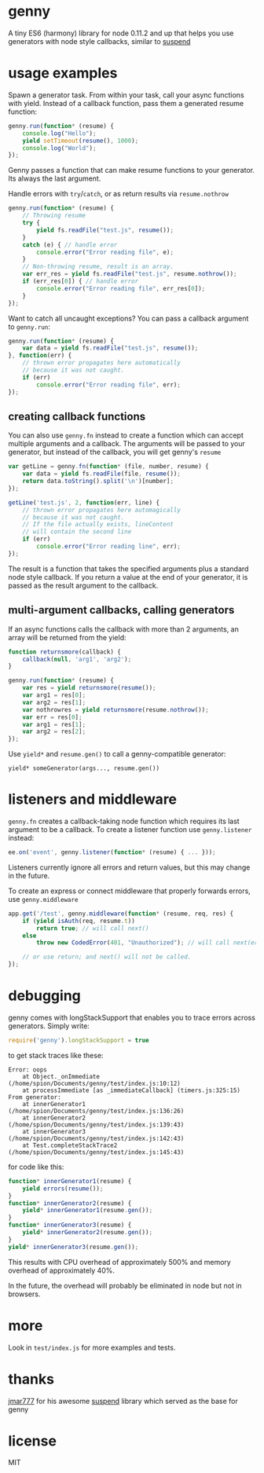 # genny

A tiny ES6 (harmony) library for node 0.11.2 and up that helps you use 
generators with node style callbacks, similar to 
[suspend](https://github.com/jmar777/suspend)

# usage examples

Spawn a generator task. From within your task, call your async functions with 
yield. Instead of a callback function, pass them a generated resume function:

```js
genny.run(function* (resume) {
    console.log("Hello");
    yield setTimeout(resume(), 1000);
    console.log("World");
});
```

Genny passes a function that can make resume functions to your generator. Its 
always the last argument.

Handle errors with `try`/`catch`, or as return results via
`resume.nothrow`

```js
genny.run(function* (resume) {
    // Throwing resume
    try { 
        yield fs.readFile("test.js", resume()); 
    } 
    catch (e) { // handle error
        console.error("Error reading file", e); 
    }
    // Non-throwing resume, result is an array.
    var err_res = yield fs.readFile("test.js", resume.nothrow());
    if (err_res[0]) { // handle error
        console.error("Error reading file", err_res[0]); 
    }
});
```

Want to catch all uncaught exceptions? You can pass a callback argument to
`genny.run`:

```js
genny.run(function* (resume) {
    var data = yield fs.readFile("test.js", resume());
}, function(err) {
    // thrown error propagates here automatically 
    // because it was not caught.
    if (err)
        console.error("Error reading file", err);
});
```

## creating callback functions

You can also use `genny.fn` instead to create a function which
can accept multiple arguments and a callback. The arguments will be 
passed to your generator, but instead of the callback, you will get
genny's `resume`

```js
var getLine = genny.fn(function* (file, number, resume) {
    var data = yield fs.readFile(file, resume());
    return data.toString().split('\n')[number];
});

getLine('test.js', 2, function(err, line) {
    // thrown error propagates here automagically 
    // because it was not caught.
    // If the file actually exists, lineContent
    // will contain the second line
    if (err) 
        console.error("Error reading line", err);
});
```

The result is a function that takes the specified arguments plus
a standard node style callback. If you return a value at the end of your 
generator, it is passed as the result argument to the callback. 

## multi-argument callbacks, calling generators

If an async functions calls the callback with more than 2 arguments, an
array will be returned from the yield:

```js
function returnsmore(callback) {
    callback(null, 'arg1', 'arg2');
}

genny.run(function* (resume) {
    var res = yield returnsmore(resume());
    var arg1 = res[0];
    var arg2 = res[1];
    var nothrowres = yield returnsmore(resume.nothrow());
    var err = res[0];
    var arg1 = res[1];
    var arg2 = res[2];
});
```

Use `yield*` and `resume.gen()` to call a genny-compatible generator:

```
yield* someGenerator(args..., resume.gen())
```

# listeners and middleware

`genny.fn` creates a callback-taking node function which requires its last 
argument to be a callback. To create a listener function use `genny.listener` 
instead:

```js
ee.on('event', genny.listener(function* (resume) { ... }));
```

Listeners currently ignore all errors and return values, but this may change 
in the future.

To create an express or connect middleware that properly forwards errors,
use `genny.middleware`

```js
app.get('/test', genny.middleware(function* (resume, req, res) {
    if (yield isAuth(req, resume.t)) 
        return true; // will call next() 
    else
        throw new CodedError(401, "Unauthorized"); // will call next(err)

    // or use return; and next() will not be called.
});
```

# debugging

genny comes with longStackSupport that enables you to trace 
errors across generators. Simply write:

```js
require('genny').longStackSupport = true
```

to get stack traces like these:

```
Error: oops
    at Object._onImmediate (/home/spion/Documents/genny/test/index.js:10:12)
    at processImmediate [as _immediateCallback] (timers.js:325:15)
From generator:
    at innerGenerator1 (/home/spion/Documents/genny/test/index.js:136:26)
    at innerGenerator2 (/home/spion/Documents/genny/test/index.js:139:43)
    at innerGenerator3 (/home/spion/Documents/genny/test/index.js:142:43)
    at Test.completeStackTrace2 (/home/spion/Documents/genny/test/index.js:145:43)
```

for code like this:

```js
function* innerGenerator1(resume) {
    yield errors(resume());
}
function* innerGenerator2(resume) {
    yield* innerGenerator1(resume.gen());
} 
function* innerGenerator3(resume) {
    yield* innerGenerator2(resume.gen());
}
yield* innerGenerator3(resume.gen());
```

This results with CPU overhead of approximately 500% and memory overhead 
of approximately 40%. 

In the future, the overhead will probably be eliminated in node but not in 
browsers.

# more

Look in `test/index.js` for more examples and tests.

# thanks

[jmar777](https://github.com/jmar777) for his awesome 
[suspend](https://github.com/jmar777/suspend) library which served 
as the base for genny

# license 

MIT

